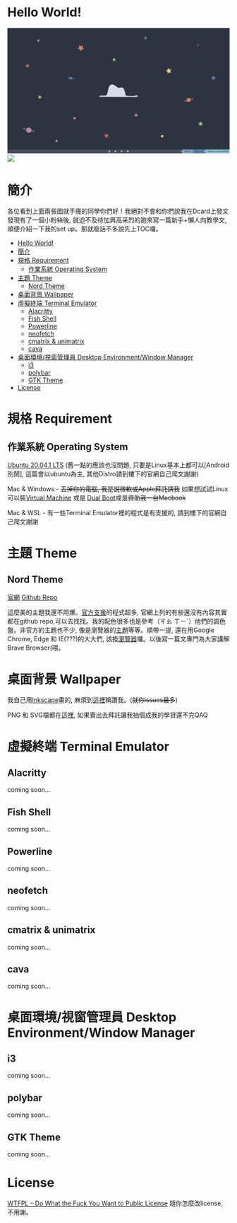 <a name="hello-world"></a>
# Hello World!
![](https://github.com/whkelvin/MyUbuntuSetUp/blob/master/Pictures/ubuntu.png)
![](https://github.com/whkelvin/MyUbuntuSetUp/blob/master/Pictures/ubuntu.gif)

<a name="hello-world"></a>
# 簡介
各位看到上面兩張圖就手癢的同學你們好！我絕對不會和你們說我在Dcard上發文發現有了一個小粉絲後, 就迫不及待加興高采烈的跑來寫一篇新手+懶人向教學文, 順便介紹一下我的set up。那就廢話不多說先上TOC囉。

- [Hello World!](#hello-world)
- [簡介](#intro)
- [規格 Requirement](#requirement)
  * [作業系統 Operating System](#operating-system)
- [主題 Theme](#theme)
  * [Nord Theme](#nord-theme)
- [桌面背景 Wallpaper](#wallpaper)
- [虛擬終端 Terminal Emulator](#terminal-emulator)
  * [Alacritty](#alacritty)
  * [Fish Shell](#fish-shell)
  * [Powerline](#powerline)
  * [neofetch](#neofetch)
  * [cmatrix & unimatrix](#cmatrix-unimatrix)
  * [cava](#cava)
- [桌面環境/視窗管理員 Desktop Environment/Window Manager](#desktop-environment-window-manager)
  * [i3](#i3)
  * [polybar](#polybar)
  * [GTK Theme](#gtk-theme)
- [License](#license)


<a name="hello-world"></a>
# 規格 Requirement
<a name="operating-system"></a>
## 作業系統 Operating System
[Ubuntu 20.04.1 LTS](https://ubuntu.com/download/desktop) (舊一點的應該也沒問題, 只要是Linux基本上都可以[Android 別鬧], 這篇會以ubuntu為主, 其他Distro請到樓下的官網自己爬文謝謝)

Mac & Windows - ~~丟掉你的電腦, 我是說微軟或Apple拜託請我~~ 如果想試試Linux可以裝[Virtual Machine](https://www.virtualbox.org/) 或是 [Dual Boot](https://zh.wikipedia.org/wiki/%E5%A4%9A%E9%87%8D%E5%BC%95%E5%AF%BC)或是~~資助我一台Macbook~~

Mac & WSL - 有一些Terminal Emulator裡的程式是有支援的, 請到樓下的官網自己爬文謝謝
<a name="theme"></a>
# 主題 Theme

<a name="nord-theme"></a>
## Nord Theme
[官網](https://www.nordtheme.com/ports)
[Github Repo](https://github.com/arcticicestudio/nord)

這麼美的主題我還不用爆。[官方支援](https://www.nordtheme.com/ports)的程式超多, 官網上列的有些還沒有內容其實都在github repo,可以去找找。我的配色很多也是參考（ㄔㄠ ㄒㄧˊ）他們的調色盤。非官方的主題也不少, 像是瀏覽器的[主題](https://chrome.google.com/webstore/detail/nord/abehfkkfjlplnjadfcjiflnejblfmmpj/reviews)等等。順帶一提, 還在用Google Chrome, Edge 和 IE(???)的大大們, 該換[瀏覽器](https://brave.com/)囉。以後寫一篇文專門為大家講解Brave Browser(喂。

<a name="wallpaper"></a>
# 桌面背景 Wallpaper
我自己用[Inkscape](https://inkscape.org/)畫的, 麻煩到[這裡](https://github.com/whkelvin/MyUbuntuSetUp/issues)稱讚我。(~~就你issues最多~~)

PNG 和 SVG檔都在[這裡](https://github.com/whkelvin/MyUbuntuSetUp/tree/master/Pictures), 如果賣出去拜託讓我抽個成我的學貸還不完QAQ

<a name="terminal-emulator"></a>
# 虛擬終端 Terminal Emulator

<a name="alacritty"></a>
## Alacritty
coming soon...

<a name="fish-shell"></a>
## Fish Shell
coming soon...

<a name="powerline"></a>
## Powerline
coming soon...

<a name="neofetch"></a>
## neofetch
coming soon...

<a name="cmatrix-unimatrix"></a>
## cmatrix & unimatrix
coming soon...

<a name="cava"></a>
## cava
coming soon...

<a name="desktop-environment-window-manager"></a>
# 桌面環境/視窗管理員 Desktop Environment/Window Manager

<a name="i3"></a>
## i3
coming soon...

<a name="polybar"></a>
## polybar
coming soon...

<a name="gtk-theme"></a>
## GTK Theme
coming soon...

<a name="license"></a>
# License
[WTFPL – Do What the Fuck You Want to Public License](http://www.wtfpl.net/)
隨你怎麼改license, 不用謝。


